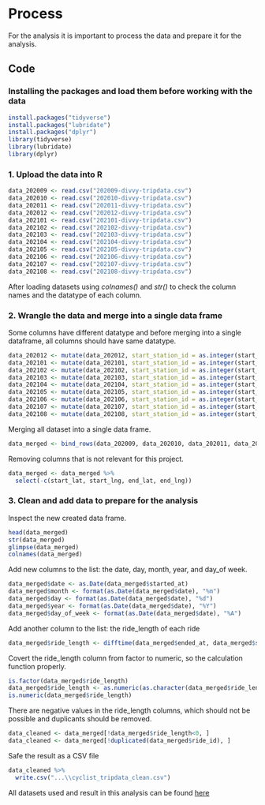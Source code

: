 # Process
For the analysis it is important to process the data and prepare it for the analysis. 

## Code 
### Installing the packages and load them before working with the data 
``` R
install.packages("tidyverse")
install.packages("lubridate")
install.packages("dplyr")
library(tidyverse)
library(lubridate)
library(dplyr)
```
### 1. Upload the data into R
``` R
data_202009 <- read.csv("202009-divvy-tripdata.csv")
data_202010 <- read.csv("202010-divvy-tripdata.csv")
data_202011 <- read.csv("202011-divvy-tripdata.csv")
data_202012 <- read.csv("202012-divvy-tripdata.csv")
data_202101 <- read.csv("202101-divvy-tripdata.csv")
data_202102 <- read.csv("202102-divvy-tripdata.csv")
data_202103 <- read.csv("202103-divvy-tripdata.csv")
data_202104 <- read.csv("202104-divvy-tripdata.csv")
data_202105 <- read.csv("202105-divvy-tripdata.csv")
data_202106 <- read.csv("202106-divvy-tripdata.csv")
data_202107 <- read.csv("202107-divvy-tripdata.csv")
data_202108 <- read.csv("202108-divvy-tripdata.csv")
```
After loading datasets using *colnames()* and *str()* to check the column names and the datatype of each column.

### 2. Wrangle the data and merge into a single data frame 
Some columns have different datatype and before merging into a single dataframe, all columns should have same datatype.
``` R
data_202012 <- mutate(data_202012, start_station_id = as.integer(start_station_id), end_station_id = as.integer(end_station_id))
data_202101 <- mutate(data_202101, start_station_id = as.integer(start_station_id), end_station_id = as.integer(end_station_id))
data_202102 <- mutate(data_202102, start_station_id = as.integer(start_station_id), end_station_id = as.integer(end_station_id))
data_202103 <- mutate(data_202103, start_station_id = as.integer(start_station_id), end_station_id = as.integer(end_station_id))
data_202104 <- mutate(data_202104, start_station_id = as.integer(start_station_id), end_station_id = as.integer(end_station_id))
data_202105 <- mutate(data_202105, start_station_id = as.integer(start_station_id), end_station_id = as.integer(end_station_id))
data_202106 <- mutate(data_202106, start_station_id = as.integer(start_station_id), end_station_id = as.integer(end_station_id))
data_202107 <- mutate(data_202107, start_station_id = as.integer(start_station_id), end_station_id = as.integer(end_station_id))
data_202108 <- mutate(data_202108, start_station_id = as.integer(start_station_id), end_station_id = as.integer(end_station_id))
```
Merging all dataset into a single data frame. 
``` R
data_merged <- bind_rows(data_202009, data_202010, data_202011, data_202012, data_202101, data_202102, data_202103, data_202104, data_202105, data_202106, data_202107, data_202108)
``` 
Removing columns that is not relevant for this project.
``` R
data_merged <- data_merged %>% 
  select(-c(start_lat, start_lng, end_lat, end_lng))
```
### 3. Clean and add data to prepare for the analysis
Inspect the new created data frame.
``` R
head(data_merged)
str(data_merged)
glimpse(data_merged)
colnames(data_merged)
``` 

Add new columns to the list: the date, day, month, year, and day_of week. 
``` R
data_merged$date <- as.Date(data_merged$started_at)
data_merged$month <- format(as.Date(data_merged$date), "%m")
data_merged$day <- format(as.Date(data_merged$date), "%d")
data_merged$year <- format(as.Date(data_merged$date), "%Y")
data_merged$day_of_week <- format(as.Date(data_merged$date), "%A")
```

Add another column to the list: the ride_length of each ride 
``` R
data_merged$ride_length <- difftime(data_merged$ended_at, data_merged$started_at)
``` 

Covert the ride_length column from factor to numeric, so the calculation function properly. 
``` R
is.factor(data_merged$ride_length)
data_merged$ride_length <- as.numeric(as.character(data_merged$ride_length))
is.numeric(data_merged$ride_length)
```

There are negative values in the ride_length columns, which should not be possible and duplicants should be removed.
``` R
data_cleaned <- data_merged[!data_merged$ride_length<0, ]
data_cleaned <- data_merged[!duplicated(data_merged$ride_id), ]
``` 

Safe the result as a CSV file
``` R
data_cleaned %>% 
  write.csv("...\\cyclist_tripdata_clean.csv")
``` 
All datasets used and result in this analysis can be found [here](https://drive.google.com/drive/folders/1DsAt87w_pbkX5z8oncNdB9XDv2V63n6g?usp=sharing)
